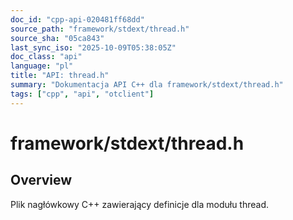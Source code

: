 ```yaml
---
doc_id: "cpp-api-020481ff68dd"
source_path: "framework/stdext/thread.h"
source_sha: "05ca843"
last_sync_iso: "2025-10-09T05:38:05Z"
doc_class: "api"
language: "pl"
title: "API: thread.h"
summary: "Dokumentacja API C++ dla framework/stdext/thread.h"
tags: ["cpp", "api", "otclient"]
---
```


# framework/stdext/thread.h

## Overview

Plik nagłówkowy C++ zawierający definicje dla modułu thread.
